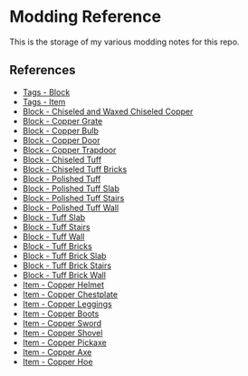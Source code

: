 # Modding Reference

This is the storage of my various modding notes for this repo.

## References

- [Tags - Block](<https://minecraft.wiki/w/Block_tag_(Java_Edition)>)
- [Tags - Item](<https://minecraft.wiki/w/Item_tag_(Java_Edition)>)
- [Block - Chiseled and Waxed Chiseled Copper](https://minecraft.wiki/w/Chiseled_Copper)
- [Block - Copper Grate](https://minecraft.wiki/w/Copper_Grate)
- [Block - Copper Bulb](https://minecraft.wiki/w/Copper_Bulb)
- [Block - Copper Door](https://minecraft.wiki/w/Copper_Door)
- [Block - Copper Trapdoor](https://minecraft.wiki/w/Copper_Trapdoor)
- [Block - Chiseled Tuff](https://minecraft.wiki/w/Chiseled_Tuff)
- [Block - Chiseled Tuff Bricks](https://minecraft.wiki/w/Chiseled_Tuff_Bricks)
- [Block - Polished Tuff](https://minecraft.wiki/w/Polished_Tuff)
- [Block - Polished Tuff Slab](https://minecraft.wiki/w/Polished_Tuff_Slab)
- [Block - Polished Tuff Stairs](https://minecraft.wiki/w/Polished_Tuff_Stairs)
- [Block - Polished Tuff Wall](https://minecraft.wiki/w/Polished_Tuff_Wall)
- [Block - Tuff Slab](https://minecraft.wiki/w/Tuff_Slab)
- [Block - Tuff Stairs](https://minecraft.wiki/w/Tuff_Stairs)
- [Block - Tuff Wall](https://minecraft.wiki/w/Tuff_Wall)
- [Block - Tuff Bricks](https://minecraft.wiki/w/Tuff_Bricks)
- [Block - Tuff Brick Slab](https://minecraft.wiki/w/Tuff_Brick_Slab)
- [Block - Tuff Brick Stairs](https://minecraft.wiki/w/Tuff_Brick_Stairs)
- [Block - Tuff Brick Wall](https://minecraft.wiki/w/Tuff_Brick_Wall)
- [Item - Copper Helmet](https://minecraft.wiki/w/Copper_Helmet)
- [Item - Copper Chestplate](https://minecraft.wiki/w/Copper_Chestplate)
- [Item - Copper Leggings](https://minecraft.wiki/w/Copper_Leggings)
- [Item - Copper Boots](https://minecraft.wiki/w/Copper_Boots)
- [Item - Copper Sword](https://minecraft.wiki/w/Copper_Sword)
- [Item - Copper Shovel](https://minecraft.wiki/w/Copper_Shovel)
- [Item - Copper Pickaxe](https://minecraft.wiki/w/Copper_Pickaxe)
- [Item - Copper Axe](https://minecraft.wiki/w/Copper_Axe)
- [Item - Copper Hoe](https://minecraft.wiki/w/Copper_Hoe)
